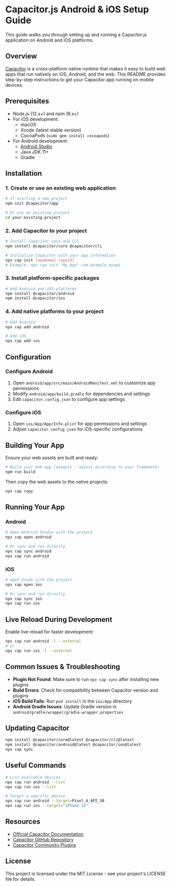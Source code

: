 # Capacitor.js Android & iOS Setup Guide

This guide walks you through setting up and running a Capacitor.js application on Android and iOS platforms.

## Overview

[Capacitor](https://capacitorjs.com/) is a cross-platform native runtime that makes it easy to build web apps that run natively on iOS, Android, and the web. This README provides step-by-step instructions to get your Capacitor app running on mobile devices.

## Prerequisites

- Node.js (12.x+) and npm (6.x+)
- For iOS development:
  - macOS
  - Xcode (latest stable version)
  - CocoaPods (`sudo gem install cocoapods`)
- For Android development:
  - [Android Studio](https://developer.android.com/studio)
  - Java JDK 11+
  - Gradle

## Installation

### 1. Create or use an existing web application

```bash
# If starting a new project
npm init @capacitor/app

# Or use an existing project
cd your-existing-project
```

### 2. Add Capacitor to your project

```bash
# Install Capacitor core and CLI
npm install @capacitor/core @capacitor/cli

# Initialize Capacitor with your app information
npx cap init [appName] [appId]
# Example: npx cap init "My App" com.example.myapp
```

### 3. Install platform-specific packages

```bash
# Add Android and iOS platforms
npm install @capacitor/android
npm install @capacitor/ios
```

### 4. Add native platforms to your project

```bash
# Add Android
npx cap add android

# Add iOS
npx cap add ios
```

## Configuration

### Configure Android

1. Open `android/app/src/main/AndroidManifest.xml` to customize app permissions
2. Modify `android/app/build.gradle` for dependencies and settings
3. Edit `capacitor.config.json` to configure app settings

### Configure iOS

1. Open `ios/App/App/Info.plist` for app permissions and settings
2. Adjust `capacitor.config.json` for iOS-specific configurations

## Building Your App

Ensure your web assets are built and ready:

```bash
# Build your web app (example - adjust according to your framework)
npm run build
```

Then copy the web assets to the native projects:

```bash
npx cap copy
```

## Running Your App

### Android

```bash
# Open Android Studio with the project
npx cap open android

# Or sync and run directly
npx cap sync android
npx cap run android
```

### iOS

```bash
# Open Xcode with the project
npx cap open ios

# Or sync and run directly
npx cap sync ios
npx cap run ios
```

## Live Reload During Development

Enable live reload for faster development:

```bash
npx cap run android -l --external
# or
npx cap run ios -l --external
```

## Common Issues & Troubleshooting

- **Plugin Not Found**: Make sure to run `npx cap sync` after installing new plugins
- **Build Errors**: Check for compatibility between Capacitor version and plugins
- **iOS Build Fails**: Run `pod install` in the `ios/App` directory
- **Android Gradle Issues**: Update Gradle version in `android/gradle/wrapper/gradle-wrapper.properties`

## Updating Capacitor

```bash
npm install @capacitor/core@latest @capacitor/cli@latest
npm install @capacitor/android@latest @capacitor/ios@latest
npx cap sync
```

## Useful Commands

```bash
# List available devices
npx cap run android --list
npx cap run ios --list

# Target a specific device
npx cap run android --target=Pixel_4_API_30
npx cap run ios --target="iPhone 12"
```

## Resources

- [Official Capacitor Documentation](https://capacitorjs.com/docs)
- [Capacitor GitHub Repository](https://github.com/ionic-team/capacitor)
- [Capacitor Community Plugins](https://github.com/capacitor-community)

## License

This project is licensed under the MIT License - see your project's LICENSE file for details.
